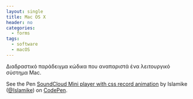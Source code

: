```yaml
---
layout: single
title: Mac OS X
header: no
categories:
  - forms
tags:
  - software
  - macOS
---
```


Διαδραστικό παράδειγμα κώδικα που αναπαριστά ένα λειτουργικό σύστημα Mac.

<p data-height="350" data-theme-id="17517" data-slug-hash="OyJzZq" data-default-tab="result" data-user="Islamike" class='codepen'>See the Pen <a href='https://codepen.io/islamike/pen/wIuas'>SoundCloud Mini player with css record animation</a> by Islamike (<a href='https://codepen.io/islamike'>@Islamike</a>) on <a href='http://codepen.io'>CodePen</a>.</p>
<script async src="//assets.codepen.io/assets/embed/ei.js"></script>

